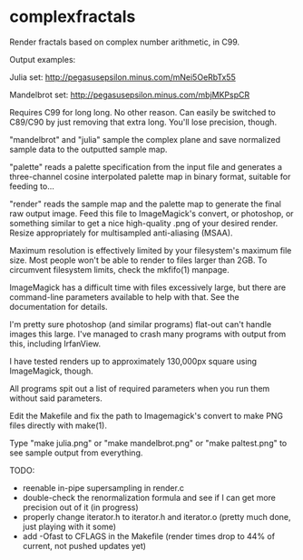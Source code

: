 complexfractals
===============

Render fractals based on complex number arithmetic, in C99.

Output examples:

Julia set: http://pegasusepsilon.minus.com/mNei5OeRbTx55

Mandelbrot set: http://pegasusepsilon.minus.com/mbjMKPspCR

Requires C99 for long long. No other reason. Can easily be switched to C89/C90
by just removing that extra long. You'll lose precision, though.

"mandelbrot" and "julia" sample the complex plane and save normalized 
	sample data to the outputted sample map.

"palette" reads a palette specification from the input file and generates a
	three-channel cosine interpolated palette map in binary format,
	suitable for feeding to...

"render" reads the sample map and the palette map to generate the final raw
	output image. Feed this file to ImageMagick's convert, or 
	photoshop, or something similar to get a nice high-quality .png 
	of your desired render. Resize appropriately for multisampled
	anti-aliasing (MSAA).

Maximum resolution is effectively limited by your filesystem's maximum file
size. Most people won't be able to render to files larger than 2GB. To
circumvent filesystem limits, check the mkfifo(1) manpage.

ImageMagick has a difficult time with files excessively large, but there are
command-line parameters available to help with that. See the documentation for
details.

I'm pretty sure photoshop (and similar programs) flat-out can't handle images
this large. I've managed to crash many programs with output from this,
including IrfanView.

I have tested renders up to approximately 130,000px square using ImageMagick,
though.

All programs spit out a list of required parameters when you run them without
said parameters.

Edit the Makefile and fix the path to Imagemagick's convert to make PNG files
directly with make(1).

Type "make julia.png" or "make mandelbrot.png" or "make paltest.png" to see
sample output from everything.

TODO:
* reenable in-pipe supersampling in render.c
* double-check the renormalization formula and see if I can get more 
precision out of it (in progress)
* properly change iterator.h to iterator.h and iterator.o (pretty much 
done, just playing with it some)
* add -Ofast to CFLAGS in the Makefile (render times drop to 44% of 
current, not pushed updates yet)
